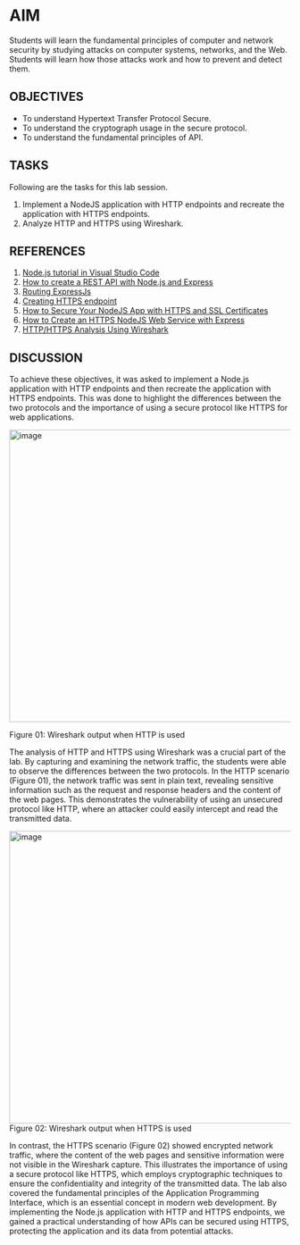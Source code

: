 # AIM
Students will learn the fundamental principles of computer and network security by studying attacks on computer systems, networks, and the Web. Students will learn how those attacks work and how to prevent and detect them.

## OBJECTIVES
- To understand Hypertext Transfer Protocol Secure.
- To understand the cryptograph usage in the secure protocol.
- To understand the fundamental principles of API.

## TASKS
Following are the tasks for this lab session.

1. Implement a NodeJS application with HTTP endpoints and recreate the application with HTTPS endpoints.
2. Analyze HTTP and HTTPS using Wireshark.

## REFERENCES
1. [Node.js tutorial in Visual Studio Code](https://code.visualstudio.com/docs/nodejs/nodejs-tutorial)
2. [How to create a REST API with Node.js and Express](https://blog.postman.com/how-to-create-a-rest-api-with-node-js-and-express/)
3. [Routing ExpressJs](https://expressjs.com/en/guide/routing.html)
4. [Creating HTTPS endpoint](https://adamtheautomator.com/https-nodejs/)
5. [How to Secure Your NodeJS App with HTTPS and SSL Certificates](https://medium.com/@anandam00/how-to-secure-your-nodejs-app-with-https-and-ssl-certificates-e3afcd4533e9)
6. [How to Create an HTTPS NodeJS Web Service with Express](https://adamtheautomator.com/https-nodejs/)
7. [HTTP/HTTPS Analysis Using Wireshark](https://medium.com/devops-world/http-https-analysis-using-wireshark-cbe07c23520)

## DISCUSSION

To achieve these objectives, it was asked to implement a Node.js application with HTTP endpoints and then recreate the application with HTTPS endpoints. This was done to highlight the differences between the two protocols and the importance of using a secure protocol like HTTPS for web applications.

 <img width="524" alt="image" src="https://github.com/user-attachments/assets/f4e37091-5ed2-4620-a63b-c27cefb1beed">

Figure 01: Wireshark output when HTTP is used

The analysis of HTTP and HTTPS using Wireshark was a crucial part of the lab. By capturing and examining the network traffic, the students were able to observe the differences between the two protocols. In the HTTP scenario (Figure 01), the network traffic was sent in plain text, revealing sensitive information such as the request and response headers and the content of the web pages. This demonstrates the vulnerability of using an unsecured protocol like HTTP, where an attacker could easily intercept and read the transmitted data.

 <img width="524" alt="image" src="https://github.com/user-attachments/assets/ed381e9c-d33d-4794-bf12-20d39640a426">
Figure 02: Wireshark output when HTTPS is used

In contrast, the HTTPS scenario (Figure 02) showed encrypted network traffic, where the content of the web pages and sensitive information were not visible in the Wireshark capture. This illustrates the importance of using a secure protocol like HTTPS, which employs cryptographic techniques to ensure the confidentiality and integrity of the transmitted data.
The lab also covered the fundamental principles of the Application Programming Interface, which is an essential concept in modern web development. By implementing the Node.js application with HTTP and HTTPS endpoints, we gained a practical understanding of how APIs can be secured using HTTPS, protecting the application and its data from potential attacks.
